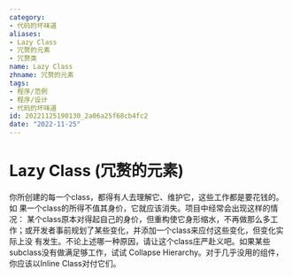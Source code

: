 ```yaml
---
category:
- 代码的坏味道
aliases:
- Lazy Class
- 冗赘的元素
- 冗赘类
name: Lazy Class
zhname: 冗赘的元素
tags:
- 程序/范例
- 程序/设计
- 代码的坏味道
id: 20221125190130_2a06a25f68cb4fc2
date: "2022-11-25"
---
```


# Lazy Class (冗赘的元素)

你所创建的每一个class，都得有人去理解它、维护它，这些工作都是要花钱的。如 果一个class的所得不值其身价，它就应该消失。项目中经常会出现这样的情况： 某个class原本对得起自己的身价，但重构使它身形缩水，不再做那么多工作；或开发者事前规划了某些变化，并添加一个class来应付这些变化，但变化实际上没 有发生。不论上述哪一种原因，请让这个class庄严赴义吧。如果某些subclass没有做满足够工作，试试 Collapse Hierarchy。对于几乎没用的组件，你应该以Inline Class对付它们。
